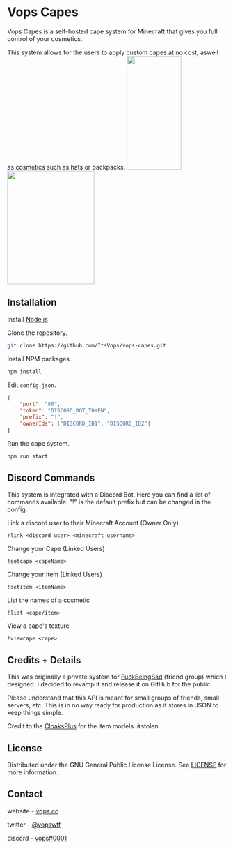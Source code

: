 # Vops Capes

Vops Capes is a self-hosted cape system for Minecraft that gives you full control of your cosmetics.

This system allows for the users to apply custom capes at no cost, aswell as cosmetics such as hats or backpacks.
<img src="https://i.imgur.com/jyCJ8c6.png" data-canonical-src="https://i.imgur.com/jyCJ8c6.png" width="125" height="260" />
<img src="https://i.imgur.com/GeOBVmq.png" data-canonical-src="https://i.imgur.com/GeOBVmq.png" width="200" height="260" />

## Installation

Install [Node.js](https://nodejs.org/en/)

Clone the repository.
```bash
git clone https://github.com/ItsVops/vops-capes.git
```

Install NPM packages.
```bash
npm install
```

Edit `config.json`.
```json
{
    "port": "80",
    "token": "DISCORD_BOT_TOKEN",
    "prefix": "!",
    "ownerIds": ["DISCORD_ID1", "DISCORD_ID2"]
}
```


Run the cape system.
```bash
npm run start
```

## Discord Commands

This system is integrated with a Discord Bot. Here you can find a list of commands available. "!" is the default prefix but can be changed in the config.

Link a discord user to their Minecraft Account (Owner Only)
```
!link <discord user> <minecraft username>
```

Change your Cape (Linked Users)
```
!setcape <capeName>
```

Change your Item (Linked Users)
```
!setitem <itemName>
```

List the names of a cosmetic
```
!list <cape/item>
```

View a cape's texture
```
!viewcape <cape>
```

## Credits + Details

This was originally a private system for [FuckBeingSad](https://fuckbeingsad.club/) (friend group) which I designed. I decided to revamp it and release it on GitHub for the public.

Please understand that this API is meant for small groups of friends, small servers, etc. This is in no way ready for production as it stores in JSON to keep 
things simple.

Credit to the [CloaksPlus](https://cloaksplus.com/) for the item models. #stolen

## License

Distributed under the GNU General Public License License. See [LICENSE](https://github.com/ItsVops/vops-capes/blob/main/LICENSE) for more information.

## Contact

website - [vops.cc](https://vops.cc)

twitter - [@vopswtf](https://twitter.com/vopswtf)

discord - [vops#0001](#)